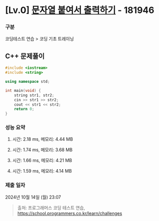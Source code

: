# [Lv.0] [문자열 붙여서 출력하기](https://school.programmers.co.kr/learn/courses/30/lessons/181946?language=cpp) - 181946 

### 구분

코딩테스트 연습 > 코딩 기초 트레이닝

## C++ 문제풀이

```cpp
#include <iostream>
#include <string>

using namespace std;

int main(void) {
    string str1, str2;
    cin >> str1 >> str2;
    cout << str1 << str2;
    return 0;
}
```

### 성능 요약

1. 시간: 2.18 ms, 메모리: 4.44 MB

2. 시간: 1.74 ms, 메모리: 3.68 MB
3. 시간: 1.66 ms, 메모리: 4.21 MB
4. 시간: 1.59 ms, 메모리: 4.14 MB

### 제출 일자

2024년 10월 14일 (월) 23:07

> 출처: 프로그래머스 코딩 테스트 연습, https://school.programmers.co.kr/learn/challenges